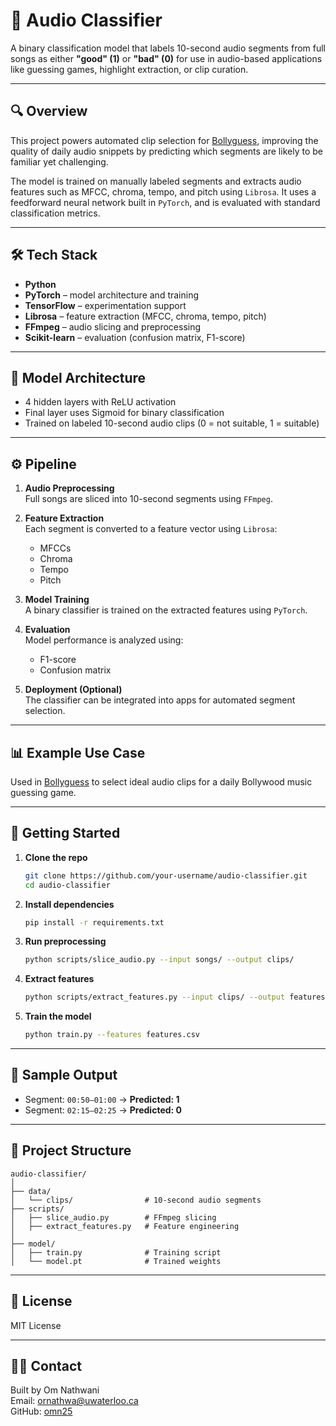 # 🎵 Audio Classifier

A binary classification model that labels 10-second audio segments from full songs as either **"good" (1)** or **"bad" (0)** for use in audio-based applications like guessing games, highlight extraction, or clip curation.

---

## 🔍 Overview

This project powers automated clip selection for [Bollyguess](https://www.bollyguess.ca), improving the quality of daily audio snippets by predicting which segments are likely to be familiar yet challenging.

The model is trained on manually labeled segments and extracts audio features such as MFCC, chroma, tempo, and pitch using `Librosa`. It uses a feedforward neural network built in `PyTorch`, and is evaluated with standard classification metrics.

---

## 🛠 Tech Stack

- **Python**
- **PyTorch** – model architecture and training
- **TensorFlow** – experimentation support
- **Librosa** – feature extraction (MFCC, chroma, tempo, pitch)
- **FFmpeg** – audio slicing and preprocessing
- **Scikit-learn** – evaluation (confusion matrix, F1-score)

---

## 🧠 Model Architecture

- 4 hidden layers with ReLU activation
- Final layer uses Sigmoid for binary classification
- Trained on labeled 10-second audio clips (0 = not suitable, 1 = suitable)

---

## ⚙️ Pipeline

1. **Audio Preprocessing**  
   Full songs are sliced into 10-second segments using `FFmpeg`.

2. **Feature Extraction**  
   Each segment is converted to a feature vector using `Librosa`:
   - MFCCs
   - Chroma
   - Tempo
   - Pitch

3. **Model Training**  
   A binary classifier is trained on the extracted features using `PyTorch`.

4. **Evaluation**  
   Model performance is analyzed using:
   - F1-score
   - Confusion matrix

5. **Deployment (Optional)**  
   The classifier can be integrated into apps for automated segment selection.

---

## 📊 Example Use Case

Used in [Bollyguess](https://www.bollyguess.ca) to select ideal audio clips for a daily Bollywood music guessing game.

---

## 🚀 Getting Started

1. **Clone the repo**
   ```bash
   git clone https://github.com/your-username/audio-classifier.git
   cd audio-classifier
   ```

2. **Install dependencies**
   ```bash
   pip install -r requirements.txt
   ```

3. **Run preprocessing**
   ```bash
   python scripts/slice_audio.py --input songs/ --output clips/
   ```

4. **Extract features**
   ```bash
   python scripts/extract_features.py --input clips/ --output features.csv
   ```

5. **Train the model**
   ```bash
   python train.py --features features.csv
   ```

---

## 🧪 Sample Output

- Segment: `00:50–01:00` → **Predicted: 1**
- Segment: `02:15–02:25` → **Predicted: 0**

---

## 📂 Project Structure

```
audio-classifier/
│
├── data/
│   └── clips/                # 10-second audio segments
├── scripts/
│   ├── slice_audio.py        # FFmpeg slicing
│   ├── extract_features.py   # Feature engineering
│
├── model/
│   ├── train.py              # Training script
│   └── model.pt              # Trained weights
```

---

## 📄 License

MIT License

---

## 🙋‍♂️ Contact

Built by Om Nathwani  
Email: ornathwa@uwaterloo.ca  
GitHub: [omn25](https://github.com/omn25)

